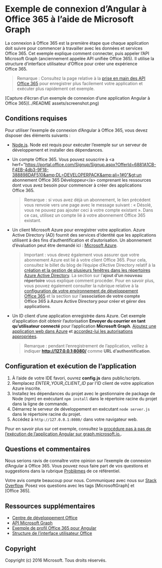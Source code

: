 # Exemple de connexion d’Angular à Office 365 à l’aide de Microsoft Graph

La connexion à Office 365 est la première étape que chaque application doit suivre pour commencer à travailler avec les données et services Office 365. Cet exemple explique comment connecter, puis appeler l’API Microsoft Graph (anciennement appelée API unifiée Office 365). Il utilise la structure d’interface utilisateur d’Office pour créer une expérience Office 365.

> Remarque : Consultez la page relative à la [prise en main des API Office 365](http://dev.office.com/getting-started/office365apis?platform=option-angular#setup) pour enregistrer plus facilement votre application et exécuter plus rapidement cet exemple.

[Capture d’écran d’un exemple de connexion d’une application Angular à Office 365](../README assets/screenshot.png)

## Conditions requises

Pour utiliser l’exemple de connexion d’Angular à Office 365, vous devez disposer des éléments suivants :
* [Node.js](https://nodejs.org/). Node est requis pour exécuter l’exemple sur un serveur de développement et installer des dépendances. 
* Un compte Office 365. Vous pouvez souscrire à &lt;a herf="https://portal.office.com/Signup/Signup.aspx?OfferId=6881A1CB-F4EB-4db3-9F18-388898DAF510&amp;DL=DEVELOPERPACK&amp;ali=1#0"&gt;un abonnement Office 365 Développeur&lt;/a&gt; comprenant les ressources dont vous avez besoin pour commencer à créer des applications Office 365.

     > Remarque : si vous avez déjà un abonnement, le lien précédent vous renvoie vers une page avec le message suivant : « Désolé, vous ne pouvez pas ajouter ceci à votre compte existant ». Dans ce cas, utilisez un compte lié à votre abonnement Office 365 existant.
* Un client Microsoft Azure pour enregistrer votre application. Azure Active Directory (AD) fournit des services d’identité que les applications utilisent à des fins d’authentification et d’autorisation. Un abonnement d’évaluation peut être demandé ici : [Microsoft Azure](https://account.windowsazure.com/SignUp).

     > Important : vous devez également vous assurer que votre abonnement Azure est lié à votre client Office 365. Pour cela, consultez le billet du blog de l’équipe d’Active Directory relatif à la [création et la gestion de plusieurs fenêtres dans les répertoires Azure Active Directory](http://blogs.technet.com/b/ad/archive/2013/11/08/creating-and-managing-multiple-windows-azure-active-directories.aspx). La section sur l’**ajout d’un nouveau répertoire** vous explique comment procéder. Pour en savoir plus, vous pouvez également consulter la rubrique relative à la [configuration de votre environnement de développement Office 365](https://msdn.microsoft.com/office/office365/howto/setup-development-environment#bk_CreateAzureSubscription) et la section sur l’**association de votre compte Office 365 à Azure Active Directory pour créer et gérer des applications**.
* Un ID client d’une application enregistrée dans Azure. Cet exemple d’application doit obtenir l’autorisation **Envoyer du courrier en tant qu’utilisateur connecté** pour l’application **Microsoft Graph**. [Ajoutez une application web dans Azure](https://msdn.microsoft.com/office/office365/HowTo/add-common-consent-manually#bk_RegisterWebApp) et [accordez-lui les autorisations appropriées](https://github.com/OfficeDev/O365-Angular-Microsoft-Graph-Connect/wiki/Grant-permissions-to-the-Connect-application-in-Azure).

     > Remarque : pendant l’enregistrement de l’application, veillez à indiquer **http://127.0.0.1:8080/** comme **URL d’authentification**.

## Configuration et exécution de l’application

1. À l’aide de votre IDE favori, ouvrez **config.js** dans public/scripts.
2. Remplacez *ENTER_YOUR_CLIENT_ID* par l’ID client de votre application Azure inscrite.
3. Installez les dépendances du projet avec le gestionnaire de package de Node (npm) en exécutant ```npm install``` dans le répertoire racine du projet dans la ligne de commande.
4. Démarrez le serveur de développement en exécutant ```node server.js``` dans le répertoire racine du projet.
5. Accédez à ```http://127.0.0.1:8080/``` dans votre navigateur web.

Pour en savoir plus sur cet exemple, consultez la [procédure pas à pas de l’exécution de l’application Angular sur graph.microsoft.io.](http://graph.microsoft.io/docs/platform/angular). 

## Questions et commentaires

Nous serions ravis de connaître votre opinion sur l’exemple de connexion d’Angular à Office 365. Vous pouvez nous faire part de vos questions et suggestions dans la rubrique [Problèmes](https://github.com/OfficeDev/O365-Angular-Microsoft-Graph-Connect/issues) de ce référentiel.

Votre avis compte beaucoup pour nous. Communiquez avec nous sur [Stack Overflow](http://stackoverflow.com/questions/tagged/office365+or+microsoftgraph). Posez vos questions avec les tags [MicrosoftGraph] et [Office 365].
  
## Ressources supplémentaires

* [Centre de développement Office](http://dev.office.com/)
* [API Microsoft Graph](http://graph.microsoft.io)
* [Exemple de profil Office 365 pour Angular](https://github.com/OfficeDev/O365-Angular-Profile)
* [Structure de l’interface utilisateur Office](http://dev.office.com/fabric)

## Copyright
Copyright (c) 2016 Microsoft. Tous droits réservés.


